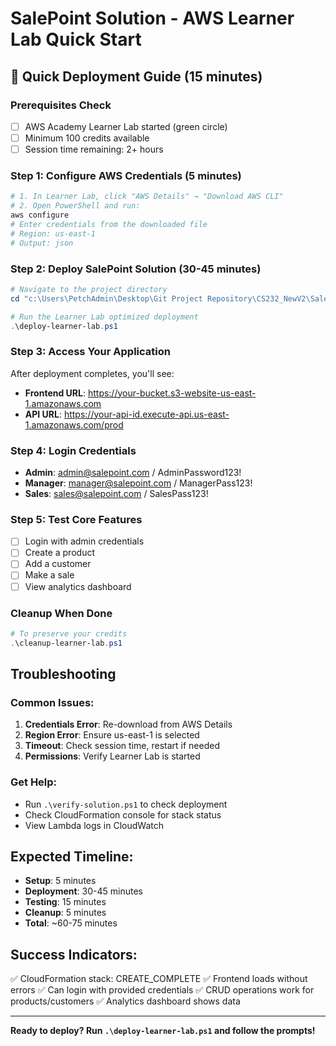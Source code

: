 # SalePoint Solution - AWS Learner Lab Quick Start

## 🚀 Quick Deployment Guide (15 minutes)

### Prerequisites Check
- [ ] AWS Academy Learner Lab started (green circle)
- [ ] Minimum 100 credits available
- [ ] Session time remaining: 2+ hours

### Step 1: Configure AWS Credentials (5 minutes)
```powershell
# 1. In Learner Lab, click "AWS Details" → "Download AWS CLI"
# 2. Open PowerShell and run:
aws configure
# Enter credentials from the downloaded file
# Region: us-east-1
# Output: json
```

### Step 2: Deploy SalePoint Solution (30-45 minutes)
```powershell
# Navigate to the project directory
cd "c:\Users\PetchAdmin\Desktop\Git Project Repository\CS232_NewV2\SalePoint Solution"

# Run the Learner Lab optimized deployment
.\deploy-learner-lab.ps1
```

### Step 3: Access Your Application
After deployment completes, you'll see:
- **Frontend URL**: https://your-bucket.s3-website-us-east-1.amazonaws.com
- **API URL**: https://your-api-id.execute-api.us-east-1.amazonaws.com/prod

### Step 4: Login Credentials
- **Admin**: admin@salepoint.com / AdminPassword123!
- **Manager**: manager@salepoint.com / ManagerPass123!
- **Sales**: sales@salepoint.com / SalesPass123!

### Step 5: Test Core Features
- [ ] Login with admin credentials
- [ ] Create a product
- [ ] Add a customer
- [ ] Make a sale
- [ ] View analytics dashboard

### Cleanup When Done
```powershell
# To preserve your credits
.\cleanup-learner-lab.ps1
```

## Troubleshooting

### Common Issues:
1. **Credentials Error**: Re-download from AWS Details
2. **Region Error**: Ensure us-east-1 is selected
3. **Timeout**: Check session time, restart if needed
4. **Permissions**: Verify Learner Lab is started

### Get Help:
- Run `.\verify-solution.ps1` to check deployment
- Check CloudFormation console for stack status
- View Lambda logs in CloudWatch

## Expected Timeline:
- **Setup**: 5 minutes
- **Deployment**: 30-45 minutes  
- **Testing**: 15 minutes
- **Cleanup**: 5 minutes
- **Total**: ~60-75 minutes

## Success Indicators:
✅ CloudFormation stack: CREATE_COMPLETE
✅ Frontend loads without errors
✅ Can login with provided credentials
✅ CRUD operations work for products/customers
✅ Analytics dashboard shows data

---
**Ready to deploy? Run `.\deploy-learner-lab.ps1` and follow the prompts!**

